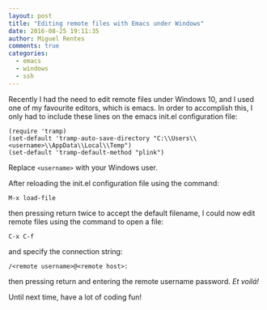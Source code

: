 ```yaml
---
layout: post
title: "Editing remote files with Emacs under Windows"
date: 2016-08-25 19:11:35
author: Miguel Rentes
comments: true
categories:
  - emacs
  - windows
  - ssh
---
```


Recently I had the need to edit remote files under Windows 10, and I used one of my favourite editors, which is emacs. In order to accomplish this, I only had to include these lines on the emacs init.el configuration file:

```
(require 'tramp)
(set-default 'tramp-auto-save-directory "C:\\Users\\<username>\\AppData\\Local\\Temp")
(set-default 'tramp-default-method "plink")
```

Replace `<username>` with your Windows user.

After reloading the init.el configuration file using the command:

```
M-x load-file
```

then pressing return twice to accept the default filename, I could now edit remote files using the command to open a file:

```
C-x C-f
```

and specify the connection string:

```
/<remote username>@<remote host>:
```

then pressing return and entering the remote username password. _Et voilá!_ 

Until next time, have a lot of coding fun!